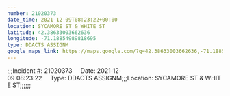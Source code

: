 ```yaml
---
number: 21020373
date_time: 2021-12-09T08:23:22+00:00
location: SYCAMORE ST & WHITE ST
latitude: 42.38633003662636
longitude: -71.18854989818695
type: DDACTS ASSIGNM
google_maps_link: https://maps.google.com/?q=42.38633003662636,-71.18854989818695
---
```


;;;Incident #: 21020373     Date: 2021‐12‐09 08:23:22     Type: DDACTS ASSIGNM;;;Location: SYCAMORE ST & WHITE ST;;;;;;
